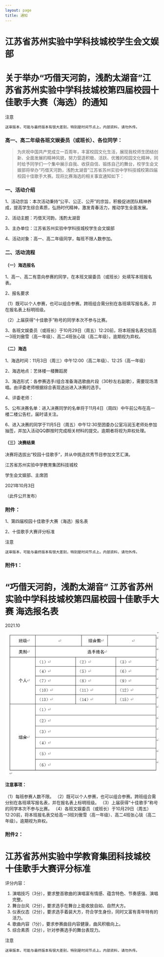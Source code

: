 ```yaml
---
layout: page
title: 通知
---
```


# 江苏省苏州实验中学科技城校学生会文娱部

# 关于举办“巧借天河韵，浅酌太湖音”江苏省苏州实验中学科技城校第四届校园十佳歌手大赛（海选）的通知

<i class="fas fa-exclamation-triangle"></i> 注意
``` 
送审版本，可能与最终版本有很大差别，特别是时间节点上。内部资料，请勿外传。
```


### 高一、高二年级各班文娱委员（或班长）、各位同学：

> 为庆祝中国共产党成立一百周年，丰富校园文化生活，展现我校师生团结创新、全面发展的精神风貌，努力营造积极、活跃、优雅的校园文化精神，同时给予同学们一个集中展示自我、收获自信、锻炼自己的舞台，校学生会文娱部将举办“巧借天河韵，浅酌太湖音”江苏省苏州实验中学科技城校第四届校园十佳歌手大赛。现将比赛海选的相关事宜通知如下：


### 一、活动介绍

1、活动宗旨：本次活动秉持“公平、公正、公开”的宗旨，积极促进团队精神养成，提高学生综合素质，弘扬时代精神，激发青春活力，推动学生全面发展。

2、活动主题：巧借天河韵，浅酌太湖音

3、主办单位：江苏省苏州实验中学科技城校学生会文娱部

4、活动对象：高一、高二年级同学，每班不限人数参加。


### 二、活动流程

#### （一）海选报名

1、高一、高二有意向参赛的同学，在本班文娱委员（或班长）处填写本班报名表。

2、报名要求

（1）既可以个人参赛，也可以组合参赛。跨班组合需分别在各班填写报名表，并在报名表上标明班级。

（2）上届获得“十佳歌手”称号的同学本次不参与比赛。

3、各班文娱委员（或班长）于10月29日（周五）12:20前，将本班报名表交给高一3班刘傲雪（高一年级）、高二4班张心琰（高二年级）。逾期视为弃权。

#### （二）海选

1、海选时间：11月3日（周三）中午12:00（高二年级）、12:25（高一年级）

2、海选地点：艺体楼一楼舞蹈房

3、海选形式：各参赛选手/组合准备海选歌曲片段（30秒左右副歌），需要现场清唱。由评委老师根据综合表现选出进入决赛的选手。

4、评委老师：

5、公布决赛名单：进入决赛同学的名单将于11月4日（周四）中午前公布在高一楼二楼公告栏，届时请关注。

6、进入决赛的同学于11月5日（周五）中午12:30至团委办公室冯润玉老师处参加抽签，并加入活动QQ群按时完成相关材料的提交。逾期者将视为弃权处理。

#### （三）决赛结果

决赛将选拔出“校园十佳歌手”，并从中挑选优秀节目参加文艺汇演。


江苏省苏州实验中学教育集团科技城校

学生会文娱部、主席团      

2021年10月3日        

（此件公开发布）

### 附件：

1、第四届校园十佳歌手大赛（海选）报名表

2、十佳歌手大赛评分标准
 

<i class="fas fa-exclamation-triangle"></i> 注意
``` 
送审版本，可能与最终版本有很大差别，特别是时间节点上。内部资料，请勿外传。
```


### 附件1：

# “巧借天河韵，浅酌太湖音” 江苏省苏州实验中学科技城校第四届校园十佳歌手大赛 海选报名表

2021.10  

![报名表](./images/1633255407025.png)


#### 注意事项：

（1）每班参赛人数不限。
（2）既可以个人参赛，也可以组合参赛。跨班组合需分别在各班填写报名表，并在报名表上标明班级。
（3）上届获得“十佳歌手”称号的同学本次不参与比赛。
（4）各班文娱委员（或班长）于10月29日（周五）12:20前，将本班报名表交给高一3班刘傲雪（高一年级）、高二4班张心琰（高二年级）。逾期视为弃权。
 

### 附件2：

# 江苏省苏州实验中学教育集团科技城校 十佳歌手大赛评分标准

评分内容：
1.	演唱技巧（3分），要求整首歌曲的演唱富有情感、蕴含特色、节奏感强、演唱完整。
2.	舞台台风（2分），要求选手在舞台上能收放自如、自然大方。
3.	仪表仪态（2分），要求选手着装大方，符合学生身份，同时又富有青年特有的活力。
4.	歌曲内容（1分），要求参赛曲目内容健康，曲风积极向上。
5.	综合素质（2分），针对参赛选手的舞台表现力。


<i class="fas fa-exclamation-triangle"></i> 注意
``` 
送审版本，可能与最终版本有很大差别，特别是时间节点上。内部资料，请勿外传。
```